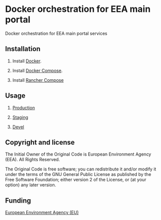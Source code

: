 # Docker orchestration for EEA main portal

Docker orchestration for EEA main portal services


## Installation

1. Install [Docker](https://www.docker.com/).

2. Install [Docker Compose](https://docs.docker.com/compose/).

3. Install [Rancher Compose](http://www.rancher.com)

## Usage

1. [Production](https://github.com/eea/eea.docker.www/blob/master/docs/production.md)

2. [Staging](https://github.com/eea/eea.docker.www/blob/master/docs/staging.md)

3. [Devel](https://taskman.eionet.europa.eu/projects/zope/wiki/HowToSetupWWWDevel)

## Copyright and license

The Initial Owner of the Original Code is European Environment Agency (EEA).
All Rights Reserved.

The Original Code is free software;
you can redistribute it and/or modify it under the terms of the GNU
General Public License as published by the Free Software Foundation;
either version 2 of the License, or (at your option) any later
version.

## Funding

[European Environment Agency (EU)](http://eea.europa.eu)
